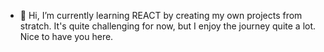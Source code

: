- 👋 Hi, I’m currently learning REACT by creating my own projects from stratch. It's quite challenging for now, but I enjoy the journey quite a lot. Nice to have you here.

